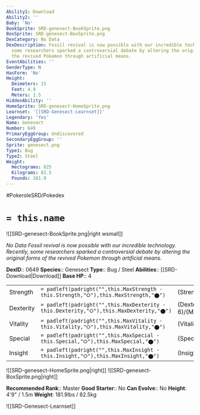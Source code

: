 ```yaml
---
Ability1: Download
Ability2: ''
Baby: 'No'
BookSprite: SRD-genesect-BookSprite.png
BoxSprite: SRD-genesect-BoxSprite.png
DexCategory: No Data
DexDescription: Fossil revival is now possible with our incredible technology. Recently,
  some researchers sparked a controversial debate by altering the original forms of
  the revived Pokemon through artificial means.
EventAbilities: ''
GenderType: N
HasForm: 'No'
Height:
  Deimeters: 15
  Feet: 4.9
  Meters: 1.5
HiddenAbility: ''
HomeSprite: SRD-genesect-HomeSprite.png
Learnset: '[[SRD-Genesect-Learnset]]'
Legendary: 'Yes'
Name: Genesect
Number: 649
PrimaryEggGroup: Undiscovered
SecondaryEggGroup: ''
Sprite: genesect.png
Type1: Bug
Type2: Steel
Weight:
  Hectograms: 825
  Kilograms: 82.5
  Pounds: 181.9
---
```


#PokeroleSRD/Pokedex

# `= this.name`

![[SRD-genesect-BookSprite.png|right wsmall]]

*No Data*
*Fossil revival is now possible with our incredible technology. Recently, some researchers sparked a controversial debate by altering the original forms of the revived Pokemon through artificial means.*

**DexID**:: 0649
**Species**:: Genesect
**Type**:: Bug / Steel
**Abilities**:: [[SRD-Download|Download]]
**Base HP**:: 4

|           |                                                                                        |                                          |
| --------- | -------------------------------------------------------------------------------------- | ---------------------------------------- |
| Strength  | `= padleft(padright("",this.MaxStrength - this.Strength,"⭘"),this.MaxStrength,"⬤")`    | (Strength::7)/(MaxStrength::7)   |
| Dexterity | `= padleft(padright("",this.MaxDexterity - this.Dexterity,"⭘"),this.MaxDexterity,"⬤")` | (Dexterity:: 6)/(MaxDexterity::6) |
| Vitality  | `= padleft(padright("",this.MaxVitality - this.Vitality,"⭘"),this.MaxVitality,"⬤")`    | (Vitality::6)/(MaxVitality::6)   |
| Special   | `= padleft(padright("",this.MaxSpecial - this.Special,"⭘"),this.MaxSpecial,"⬤")`       | (Special::7)/(MaxSpecial::7)     |
| Insight   | `= padleft(padright("",this.MaxInsight - this.Insight,"⭘"),this.MaxInsight,"⬤")`       | (Insight::6)/(MaxInsight::6)     |

![[SRD-genesect-HomeSprite.png|right]]
![[SRD-genesect-BoxSprite.png|right]]

**Recommended Rank**:: Master
**Good Starter**:: No
**Can Evolve**:: No
**Height**: 4'9" / 1.5m
**Weight**: 181.9lbs / 82.5kg

![[SRD-Genesect-Learnset]]